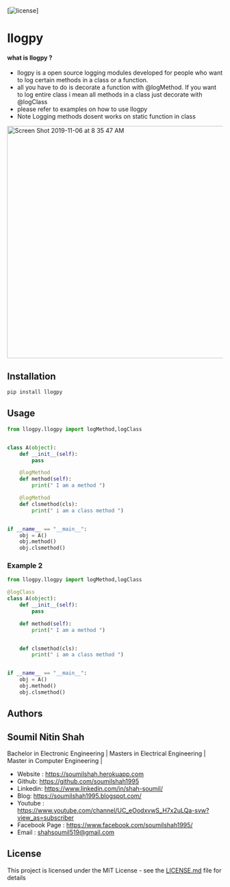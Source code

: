 
[![license](https://img.shields.io/github/license/mashape/apistatus.svg?maxAge=2592000)]


# llogpy 

#### what is llogpy ?
* llogpy is a open source logging modules developed for people who want to log certain methods in a class 
or a function.
* all you have to do is decorate a function with @logMethod. If you want to log entire class i mean all methods in a class 
just decorate with @logClass
* please refer to examples on how to use llogpy
* Note Logging methods dosent works  on static function in class 


<img width="542" alt="Screen Shot 2019-11-06 at 8 35 47 AM" src="https://user-images.githubusercontent.com/39345855/68302653-6fc8f700-0070-11ea-8d3b-1f1213f4579d.png">




## Installation

```bash
pip install llogpy
```
## Usage


```python
from llogpy.llogpy import logMethod,logClass


class A(object):
    def __init__(self):
        pass

    @logMethod
    def method(self):
        print(" I am a method ")

    @logMethod
    def clsmethod(cls):
        print(" i am a class method ")


if __name__ == "__main__":
    obj = A()
    obj.method()
    obj.clsmethod()


```

### Example 2

```python
from llogpy.llogpy import logMethod,logClass

@logClass
class A(object):
    def __init__(self):
        pass

    def method(self):
        print(" I am a method ")


    def clsmethod(cls):
        print(" i am a class method ")


if __name__ == "__main__":
    obj = A()
    obj.method()
    obj.clsmethod()


```



## Authors

## Soumil Nitin Shah 
Bachelor in Electronic Engineering |
Masters in Electrical Engineering | 
Master in Computer Engineering |

* Website : https://soumilshah.herokuapp.com
* Github: https://github.com/soumilshah1995
* Linkedin: https://www.linkedin.com/in/shah-soumil/
* Blog: https://soumilshah1995.blogspot.com/
* Youtube : https://www.youtube.com/channel/UC_eOodxvwS_H7x2uLQa-svw?view_as=subscriber
* Facebook Page : https://www.facebook.com/soumilshah1995/
* Email : shahsoumil519@gmail.com



## License

This project is licensed under the MIT License - see the [LICENSE.md](LICENSE.md) file for details


